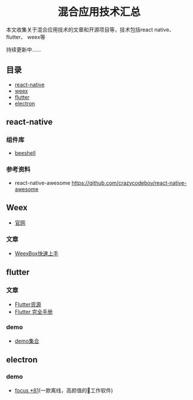 <h1 align="center">混合应用技术汇总</h1>

本文收集关于混合应用技术的文章和开源项目等，技术包括react native、 flutter、 weex等


持续更新中……


## 目录

* [react-native](#react-native)
* [weex](#weex)
* [flutter](#flutter)
* [electron](#electron)

## react-native

### 组件库
* [beeshell](https://github.com/Meituan-Dianping/beeshell)

### 参考资料
- react-native-awesome  https://github.com/crazycodeboy/react-native-awesome

## Weex
* [官网](https://weex.apache.org/zh/)

### 文章
* [WeexBox快速上手](https://juejin.im/post/5c1c627ae51d45778a5c6eb7)

## flutter

### 文章
* [Flutter资源](https://github.com/nieyafei/flutter-resources)
* [Flutter 完全手册](https://juejin.im/book/5c5423ef6fb9a049cd54a213)


### demo

* [demo集合](https://github.com/XXApple/AndroidLibs/tree/master/Flutter)

## electron

### demo
* [focus *81](https://github.com/HelKyle/focus)(一款离线，高颜值的🍅工作软件)
